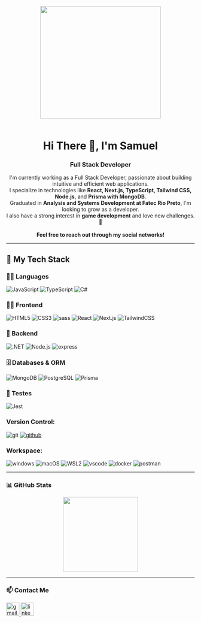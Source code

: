 <div align="center">
  <img src="https://github.com/DevSamuelBrito/DevSamuelBrito/assets/148384134/31b39702-d47a-43cd-8c2d-bbb8ab8555c0"  width="80%" height="300px">
</div>

<br/>

<h1 align="center">Hi There 👋, I'm Samuel</h1>
<h3 align="center">Full Stack Developer</h3>

<p align="center">
  I'm currently working as a Full Stack Developer, passionate about building intuitive and efficient web applications.<br/>
  I specialize in technologies like <strong>React, Next.js, TypeScript, Tailwind CSS, Node.js</strong>, and <strong>Prisma with MongoDB</strong>.<br/>
  Graduated in <strong>Analysis and Systems Development at Fatec Rio Preto</strong>, I'm looking to grow as a developer.<br/>
  I also have a strong interest in <strong>game development</strong> and love new challenges. 🚀<br/>
  <br/>
  <strong>Feel free to reach out through my social networks!</strong>
</p>

---

## 🚀 My Tech Stack

### 🧑‍💻 Languages

<div> 
  <img alt="JavaScript" src="https://img.shields.io/badge/JavaScript-F7DF1E?style=for-the-badge&logo=javascript&logoColor=black" /> 
  <img alt="TypeScript" src="https://img.shields.io/badge/TypeScript-007ACC?style=for-the-badge&logo=typescript&logoColor=white" />
  <img alt="C#" src="https://img.shields.io/badge/C%23-512BD4?style=for-the-badge&logo=csharp&logoColor=white" /> 
</div>

### 👨‍💻 Frontend

<div> 
  <img alt="HTML5" src="https://img.shields.io/badge/HTML5-E34F26?style=for-the-badge&logo=html5&logoColor=white" /> 
  <img alt="CSS3" src="https://img.shields.io/badge/CSS3-1572B6?style=for-the-badge&logo=css3&logoColor=white" />
  <img alt="sass" src="https://img.shields.io/badge/Sass-CC6699?style=for-the-badge&logo=sass&logoColor=white" />
  <img alt="React" src="https://img.shields.io/badge/React-20232A?style=for-the-badge&logo=react&logoColor=61DAFB" /> 
  <img alt="Next.js" src="https://img.shields.io/badge/Next.js-black?style=for-the-badge&logo=next.js&logoColor=white" /> 
  <img alt="TailwindCSS" src="https://img.shields.io/badge/Tailwind_CSS-06B6D4?style=for-the-badge&logo=tailwind-css&logoColor=white" /> 
</div>

### 🧠 Backend

<div> 
  <img align="center "alt=".NET" src="https://img.shields.io/badge/.NET-5C2D91?style=for-the-badge&logo=.net&logoColor=white" />
  <img alt="Node.js" src="https://img.shields.io/badge/Node.js-339933?style=for-the-badge&logo=node.js&logoColor=white" /> 
  <img alt="express" src="https://img.shields.io/badge/Express.js-404D59?style=for-the-badge" />
</div>

### 🗄️ Databases & ORM

<div> 
  <img alt="MongoDB" src="https://img.shields.io/badge/MongoDB-4EA94B?style=for-the-badge&logo=mongodb&logoColor=white" /> 
  <img alt="PostgreSQL" src="https://img.shields.io/badge/PostgreSQL-336791?style=for-the-badge&logo=postgresql&logoColor=white" />
  <img alt="Prisma" src="https://img.shields.io/badge/Prisma-3982CE?style=for-the-badge&logo=prisma&logoColor=white" />
</div>

### 🧪 Testes

<img alt="Jest" src="https://img.shields.io/badge/Jest-C21325?style=for-the-badge&logo=jest&logoColor=white" />

### Version Control:

<div>
    <img alt="git" src="https://img.shields.io/badge/GIT-E44C30?style=for-the-badge&logo=git&logoColor=white" />
    <a href="https://github.com/DevSamuelBrito">
    <img alt="github" src="https://img.shields.io/badge/GitHub-100000?style=for-the-badge&logo=github&logoColor=white" /></a>
</div>

### Workspace:

<div>
    <img alt="windows" src="https://img.shields.io/badge/Windows-0078D6?style=for-the-badge&logo=windows&logoColor=white" />
    <img alt="macOS" src="https://img.shields.io/badge/macOS-000000?style=for-the-badge&logo=apple&logoColor=white" />
    <img alt="WSL2" src="https://img.shields.io/badge/WSL2-008080?style=for-the-badge&logo=linux&logoColor=white" />
    <img alt="vscode" src="https://img.shields.io/badge/Visual_Studio_Code-0078D4?style=for-the-badge&logo=visual%20studio%20code&logoColor=white" />
    <img alt="docker" src="https://img.shields.io/badge/docker-%230db7ed.svg?style=for-the-badge&logo=docker&logoColor=white" />
    <img alt="postman" src="https://img.shields.io/badge/Postman-FF6C37?style=for-the-badge&logo=postman&logoColor=white" />
</div>

---

### 📊 GitHub Stats

<div align="center">
  <img src="https://github-readme-stats.vercel.app/api/top-langs?username=DevSamuelBrito&layout=compact&theme=dracula&hide_border=false" height="200" />
</div>

---

### 📫 Contact Me

<div align="left">
  <a href="mailto:samuelbrito.dev@gmail.com">
    <img src="https://img.shields.io/static/v1?message=Gmail&logo=gmail&label=&color=D14836&logoColor=white&labelColor=&style=for-the-badge" height="35" alt="gmail logo" />
  </a>
  <a href="https://www.linkedin.com/in/samuel-fava-de-brito/" target="_blank" rel="noopener noreferrer">
    <img src="https://img.shields.io/static/v1?message=LinkedIn&logo=linkedin&label=&color=0077B5&logoColor=white&labelColor=&style=for-the-badge" height="35" alt="linkedin logo" />
  </a>
</div>
